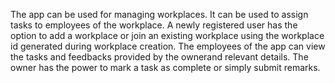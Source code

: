 The app can be used for managing workplaces. It can be used to assign tasks to employees of the workplace. A newly registered user has the option to add a workplace or join an existing workplace using the workplace id generated during workplace creation. The employees of the app can view the tasks and feedbacks provided by the ownerand relevant details.
The owner has the power to mark a task as complete or simply submit remarks.